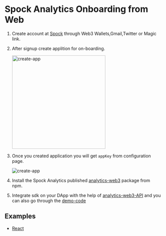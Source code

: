 # Spock Analytics  Onboarding from Web

1. Create account at [Spock](//https://spockanalytics.xyz/) through Web3 Wallets,Gmail,Twitter or Magic link.
2. After signup create applition for on-boarding.

    <p>
    <img src="./assets/images/create-app.png" alt="create-app" width="300" height="300">
    </p>

3. Once you created application you will get `appKey` from configuration page.
    <p>
    <img src="./assets/images/configuration.png" alt="create-app">
    </p>

4. Install the Spock Analytics published [analytics-web3](https://www.npmjs.com/package/analytics-web3) package from npm.
5. Integrate sdk on your DApp with the help of [analytics-web3-API](https://www.npmjs.com/package/analytics-web3#api) and you can also go through the [demo-code](https://github.com/xorddotcom/DAppzero-Analytics-Demo)

## Examples
 - [React](https://github.com/xorddotcom/spock-analytics-demo/tree/main/react)
